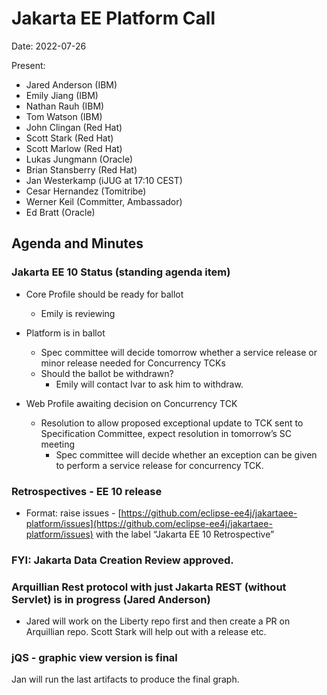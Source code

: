 # Jakarta EE Platform Call

Date: 2022-07-26

Present:

* Jared Anderson (IBM)
* Emily Jiang (IBM)
* Nathan Rauh (IBM)
* Tom Watson (IBM)
* John Clingan (Red Hat)
* Scott Stark (Red Hat)
* Scott Marlow (Red Hat)
* Lukas Jungmann (Oracle)
* Brian Stansberry (Red Hat)
* Jan Westerkamp (iJUG at 17:10 CEST)
* Cesar Hernandez (Tomitribe)
* Werner Keil (Committer, Ambassador)
* Ed Bratt (Oracle)

## Agenda and Minutes

### Jakarta EE 10 Status (standing agenda item)

* Core Profile should be ready for ballot
    * Emily is reviewing

* Platform is in ballot
    * Spec committee will decide tomorrow whether a service release or minor release needed for Concurrency TCKs
    * Should the ballot be withdrawn?
        * Emily will contact Ivar to ask him to withdraw.

* Web Profile awaiting decision on Concurrency TCK
    * Resolution to allow proposed exceptional update to TCK sent to Specification Committee, expect resolution in tomorrow’s SC meeting
        * Spec committee will decide whether an exception can be given to perform a service release for concurrency TCK.

### Retrospectives - EE 10 release
* Format: raise issues - [https://github.com/eclipse-ee4j/jakartaee-platform/issues](https://github.com/eclipse-ee4j/jakartaee-platform/issues) with the label “Jakarta EE 10 Retrospective”

### FYI: Jakarta Data Creation Review approved.

### Arquillian Rest protocol with just Jakarta REST (without Servlet) is in progress (Jared Anderson)
* Jared will work on the Liberty repo first and then create a PR on Arquillian repo. Scott Stark will help out with a release etc.

### jQS - graphic view version is final

Jan will run the last artifacts to produce the final graph.

